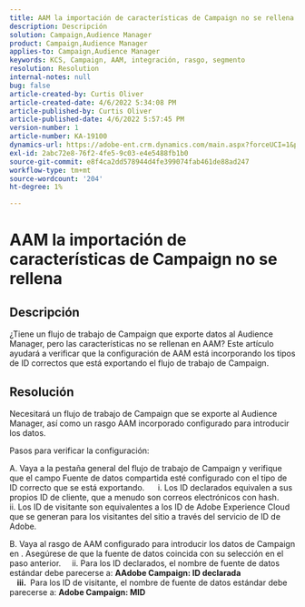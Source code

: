 ```yaml
---
title: AAM la importación de características de Campaign no se rellena
description: Descripción
solution: Campaign,Audience Manager
product: Campaign,Audience Manager
applies-to: Campaign,Audience Manager
keywords: KCS, Campaign, AAM, integración, rasgo, segmento
resolution: Resolution
internal-notes: null
bug: false
article-created-by: Curtis Oliver
article-created-date: 4/6/2022 5:34:08 PM
article-published-by: Curtis Oliver
article-published-date: 4/6/2022 5:57:45 PM
version-number: 1
article-number: KA-19100
dynamics-url: https://adobe-ent.crm.dynamics.com/main.aspx?forceUCI=1&pagetype=entityrecord&etn=knowledgearticle&id=2a0736be-cfb5-ec11-983f-000d3a5d0cd2
exl-id: 2abc72e8-76f2-4fe5-9c03-e4e5488fb1b0
source-git-commit: e8f4ca2dd578944d4fe399074fab461de88ad247
workflow-type: tm+mt
source-wordcount: '204'
ht-degree: 1%

---
```


# AAM la importación de características de Campaign no se rellena

## Descripción

¿Tiene un flujo de trabajo de Campaign que exporte datos al Audience Manager, pero las características no se rellenan en AAM? Este artículo ayudará a verificar que la configuración de AAM está incorporando los tipos de ID correctos que está exportando el flujo de trabajo de Campaign. 

## Resolución


Necesitará un flujo de trabajo de Campaign que se exporte al Audience Manager, así como un rasgo AAM incorporado configurado para introducir los datos. 

Pasos para verificar la configuración:

A. Vaya a la pestaña general del flujo de trabajo de Campaign y verifique que el campo Fuente de datos compartida esté configurado con el tipo de ID correcto que se está exportando.
     i. Los ID declarados equivalen a sus propios ID de cliente, que a menudo son correos electrónicos con hash.
    ii. Los ID de visitante son equivalentes a los ID de Adobe Experience Cloud que se generan para los visitantes del sitio a través del servicio de ID de Adobe.

B. Vaya al rasgo de AAM configurado para introducir los datos de Campaign en . Asegúrese de que la fuente de datos coincida con su selección en el paso anterior.
    ii. Para los ID declarados, el nombre de fuente de datos estándar debe parecerse a: <b>A</b><b>Adobe Campaign: ID declarada
<br>    iii. </b> Para los ID de visitante, el nombre de fuente de datos estándar debe parecerse a: <b>Adobe Campaign: MID</b>
